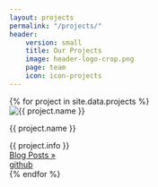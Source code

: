 ```yaml
---
layout: projects
permalink: "/projects/"
header: 
    version: small
    title: Our Projects
    image: header-logo-crop.png
    page: team
    icon: icon-projects
---
```


<div class="authors projects clearfix">
  {% for project in site.data.projects %}
    <div class="project-wrapper small-12 medium-6 large-4 columns">
      <div class="author project row">
        <div>
          <div class="small-3 columns">
            <img src="{{project.icon}}" title="{{ project.name }}"/>
          </div>
          <div class="small-9 columns">
            <p class="author-name project-name">{{ project.name }}</p>
          </div>
        </div>
        <span class="author-info project-info">{{ project.info }}</span>
        <div class="grid-item-links author-links project-links">
          <div class="">
            <a class="author-blogs project-blogs" href="{{ site.baseurl }}/blog/{{ author[1].name }}">Blog Posts »</a>
          </div>
          <div class="">
            <a class="author-github project-github" href="{{ project.url }}"><i class="fa fa-github"></i> github</a>
          </div>
        </div>
      </div>
    </div>
  {% endfor %}
</div><!-- /.row -->